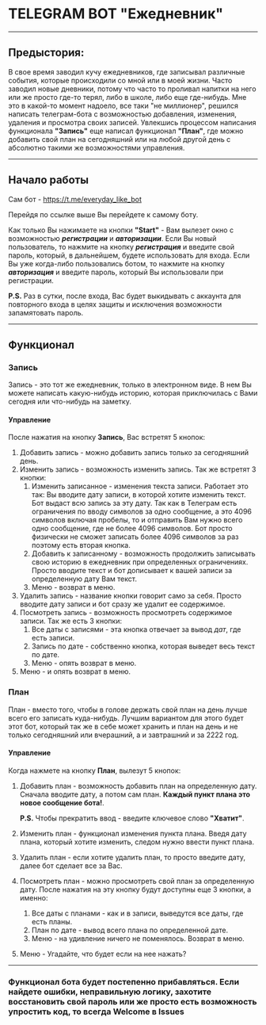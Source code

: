 # TELEGRAM BOT "Ежедневник"
___
## Предыстория:

В свое время заводил кучу ежедневников, где записывал различные события, которые происходили со мной или
в моей жизни. Часто заводил новые дневники, потому что часто то проливал напитки на него или же просто
где-то терял, либо в школе, либо еще где-нибудь. Мне это в какой-то момент надоело, все таки "не миллионер",
решился написать телеграм-бота с возможностью добавления, изменения, удаления и просмотра своих записей.
Увлекшись процессом написания функционала **"Запись"** еще написал функционал **"План"**, где можно добавить свой
план на сегодняшний или на любой другой день с абсолютно такими же возможностями управления.

___
## Начало работы
Сам бот - https://t.me/everyday_like_bot

Перейдя по ссылке выше Вы перейдете к самому боту.

Как только Вы нажимаете на кнопки **"Start"** - Вам вылезет окно с возможностью ***регистрации*** и ***авторизации***.
Если Вы новый пользователь, то нажмите на кнопку ***регистрация*** и введите свой пароль, который, в дальнейшем, будете использовать
для входа. Если Вы уже когда-либо пользовались ботом, то нажмите на кнопку ***авторизация*** и введите пароль, который Вы
использовали при регистрации.

**P.S.** Раз в сутки, после входа, Вас будет выкидывать с аккаунта для повторного входа в целях защиты и исключения
возможности запамятовать пароль.
___
## Функционал
### Запись
Запись - это тот же ежедневник, только в электронном виде. В нем Вы можете написать какую-нибудь историю, 
которая приключилась с Вами сегодня или что-нибудь на заметку.
#### Управление
После нажатия на кнопку **Запись**, Вас встретят 5 кнопок:
1. Добавить запись - можно добавить запись только за сегодняшний день.
2. Изменить запись - возможность изменить запись. Так же встретят 3 кнопки:
   1. Изменить записанное - изменения текста записи. Работает это так: Вы вводите дату записи, в которой
   хотите изменить текст. Бот выдаст всю запись за эту дату. Так как в Телеграм есть ограничения по вводу
   символов за одно сообщение, а это 4096 символов включая пробелы, то и отправить Вам нужно всего одно
   сообщение, где не более 4096 символов. Бот просто физически не сможет записать более 4096 символов за раз
   поэтому есть вторая кнопка.
   2. Добавить к записанному - возможность продолжить записывать свою историю в ежедневник при определенных
   ограничениях. Просто вводите текст и бот дописывает к вашей записи за определенную дату Вам текст.
   3. Меню - возврат в меню.
3. Удалить запись - название кнопки говорит само за себя. Просто вводите дату записи и бот сразу же удалит
ее содержимое.
4. Посмотреть запись - возможность просмотреть содержимое записи. Так же есть 3 кнопки:
   1. Все даты с записями - эта кнопка отвечает за вывод *дат*, где есть записи.
   2. Запись по дате - собственно кнопка, которая выведет весь текст по дате.
   3. Меню - опять возврат в меню.
5. Меню - и опять возврат в меню.
### План
План - вместо того, чтобы в голове держать свой план на день лучше всего его записать куда-нибудь.
Лучшим вариантом для этого будет этот бот, который так же в себе может хранить и план на день и не только
сегодняшний или вчерашний, а и завтрашний и за 2222 год.
#### Управление
Когда нажмете на кнопку **План**, вылезут 5 кнопок:
1. Добавить план - возможность добавить план на определенную дату. Сначала вводите дату, а потом сам план.
**Каждый пункт плана это новое сообщение бота!**.

   **P.S.** Чтобы прекратить ввод - введите ключевое слово **"Хватит"**.
2. Изменить план - функционал изменения пункта плана. Введя дату плана, который хотите изменить, следом
нужно ввести пункт плана.
3. Удалить план - если хотите удалить план, то просто введите дату, далее бот сделает все за Вас.
4. Посмотреть план - можно просмотреть свой план за определенную дату. После нажатия на эту кнопку будут доступны
еще 3 кнопки, а именно:
   1. Все даты с планами - как и в записи, выведутся все даты, где есть планы.
   2. План по дате - вывод всего плана по определенной дате.
   3. Меню - на удивление ничего не поменялось. Возврат в меню.
5. Меню - Угадайте, что будет если на нее нажать?
___
### Функционал бота будет постепенно прибавляться. Если найдете ошибки, неправильную логику, захотите восстановить свой пароль или же просто есть возможность упростить код, то всегда Welcome в Issues